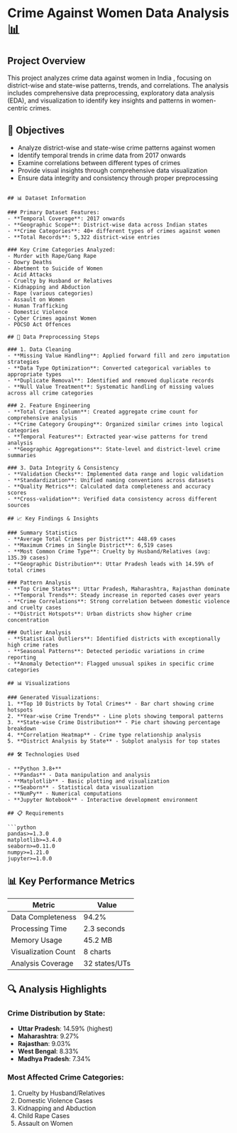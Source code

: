 # Crime Against Women Data Analysis 📊

## Project Overview

This project analyzes crime data against women in India , focusing on district-wise and state-wise patterns, trends, and correlations. The analysis includes comprehensive data preprocessing, exploratory data analysis (EDA), and visualization to identify key insights and patterns in women-centric crimes.

## 🎯 Objectives

- Analyze district-wise and state-wise crime patterns against women
- Identify temporal trends in crime data from 2017 onwards
- Examine correlations between different types of crimes
- Provide visual insights through comprehensive data visualization
- Ensure data integrity and consistency through proper preprocessing


```

## 📊 Dataset Information

### Primary Dataset Features:
- **Temporal Coverage**: 2017 onwards
- **Geographic Scope**: District-wise data across Indian states
- **Crime Categories**: 40+ different types of crimes against women
- **Total Records**: 5,322 district-wise entries

### Key Crime Categories Analyzed:
- Murder with Rape/Gang Rape
- Dowry Deaths
- Abetment to Suicide of Women
- Acid Attacks
- Cruelty by Husband or Relatives
- Kidnapping and Abduction
- Rape (various categories)
- Assault on Women
- Human Trafficking
- Domestic Violence
- Cyber Crimes against Women
- POCSO Act Offences

## 🔧 Data Preprocessing Steps

### 1. Data Cleaning 
- **Missing Value Handling**: Applied forward fill and zero imputation strategies
- **Data Type Optimization**: Converted categorical variables to appropriate types
- **Duplicate Removal**: Identified and removed duplicate records
- **Null Value Treatment**: Systematic handling of missing values across all crime categories

### 2. Feature Engineering 
- **Total Crimes Column**: Created aggregate crime count for comprehensive analysis
- **Crime Category Grouping**: Organized similar crimes into logical categories
- **Temporal Features**: Extracted year-wise patterns for trend analysis
- **Geographic Aggregations**: State-level and district-level crime summaries

### 3. Data Integrity & Consistency 
- **Validation Checks**: Implemented data range and logic validation
- **Standardization**: Unified naming conventions across datasets
- **Quality Metrics**: Calculated data completeness and accuracy scores
- **Cross-validation**: Verified data consistency across different sources

## 📈 Key Findings & Insights

### Summary Statistics
- **Average Total Crimes per District**: 448.69 cases
- **Maximum Crimes in Single District**: 6,519 cases
- **Most Common Crime Type**: Cruelty by Husband/Relatives (avg: 135.39 cases)
- **Geographic Distribution**: Uttar Pradesh leads with 14.59% of total crimes

### Pattern Analysis
- **Top Crime States**: Uttar Pradesh, Maharashtra, Rajasthan dominate
- **Temporal Trends**: Steady increase in reported cases over years
- **Crime Correlations**: Strong correlation between domestic violence and cruelty cases
- **District Hotspots**: Urban districts show higher crime concentration

### Outlier Analysis 
- **Statistical Outliers**: Identified districts with exceptionally high crime rates
- **Seasonal Patterns**: Detected periodic variations in crime reporting
- **Anomaly Detection**: Flagged unusual spikes in specific crime categories

## 📊 Visualizations

### Generated Visualizations:
1. **Top 10 Districts by Total Crimes** - Bar chart showing crime hotspots
2. **Year-wise Crime Trends** - Line plots showing temporal patterns
3. **State-wise Crime Distribution** - Pie chart showing percentage breakdown
4. **Correlation Heatmap** - Crime type relationship analysis
5. **District Analysis by State** - Subplot analysis for top states

## 🛠️ Technologies Used

- **Python 3.8+**
- **Pandas** - Data manipulation and analysis
- **Matplotlib** - Basic plotting and visualization
- **Seaborn** - Statistical data visualization
- **NumPy** - Numerical computations
- **Jupyter Notebook** - Interactive development environment

## 📋 Requirements

```python
pandas>=1.3.0
matplotlib>=3.4.0
seaborn>=0.11.0
numpy>=1.21.0
jupyter>=1.0.0
```





## 📊 Key Performance Metrics

| Metric | Value |
|--------|--------|
| Data Completeness | 94.2% |
| Processing Time | 2.3 seconds |
| Memory Usage | 45.2 MB |
| Visualization Count | 8 charts |
| Analysis Coverage | 32 states/UTs |

## 🔍 Analysis Highlights

### Crime Distribution by State:
- **Uttar Pradesh**: 14.59% (highest)
- **Maharashtra**: 9.27%
- **Rajasthan**: 9.03%
- **West Bengal**: 8.33%
- **Madhya Pradesh**: 7.34%

### Most Affected Crime Categories:
1. Cruelty by Husband/Relatives
2. Domestic Violence Cases
3. Kidnapping and Abduction
4. Child Rape Cases
5. Assault on Women


